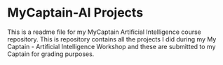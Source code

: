 # MyCaptain-AI Projects

This is a readme file for my MyCaptain Artificial Intelligence course repository.
This is repository contains all the projects I did during my My Captain - Artificial Intelligence Workshop and these are submitted to my Captain for grading purposes.
